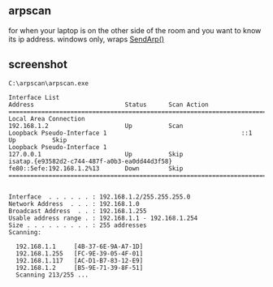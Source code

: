 arpscan
-------
for when your laptop is on the other side of the room and you want to know its ip address. windows only, wraps [SendArp()](https://msdn.microsoft.com/en-us/library/windows/desktop/aa366358(v=vs.85).aspx)

## screenshot

```
C:\arpscan\arpscan.exe

Interface List                                                  Address                         Status      Scan Action
=======================================================================================================================
Local Area Connection                                           192.168.1.2                     Up          Scan
Loopback Pseudo-Interface 1                                     ::1                             Up          Skip
Loopback Pseudo-Interface 1                                     127.0.0.1                       Up          Skip
isatap.{e93582d2-c744-487f-a0b3-ea0dd44d3f58}                   fe80::5efe:192.168.1.2%13       Down        Skip
=======================================================================================================================


Interface  . . . . . . : 192.168.1.2/255.255.255.0
Network Address  . . . : 192.168.1.0
Broadcast Address  . . : 192.168.1.255
Usable address range . : 192.168.1.1 - 192.168.1.254
Size . . . . . . . . . : 255 addresses
Scanning:

  192.168.1.1     [4B-37-6E-9A-A7-1D]
  192.168.1.255   [FC-9E-39-05-4F-01]
  192.168.1.117   [AC-D1-B7-83-12-E9]
  192.168.1.2     [B5-9E-71-39-8F-51]
  Scanning 213/255 ...
```